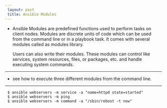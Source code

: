```yaml
---
 layout: post
 title: Ansible Modules
---
```

 - 
   Ansible Modules are predefined functions used to perform tasks on client nodes.
   Modules are discrete units of code which can be used from the command line or in a playbook task.
   It comes with several modules called as modules library.

   Users can also write their modules. These modules can control like services, system resources, files, or packages, etc. and handle executing system commands.

---

 - see how to execute three different modules from the command line.
 
 ---
 
     $ ansible webservers -m service -a "name=httpd state=started"  
     $ ansible webservers -m ping  
     $ ansible webservers -m command -a "/sbin/reboot -t now" 
